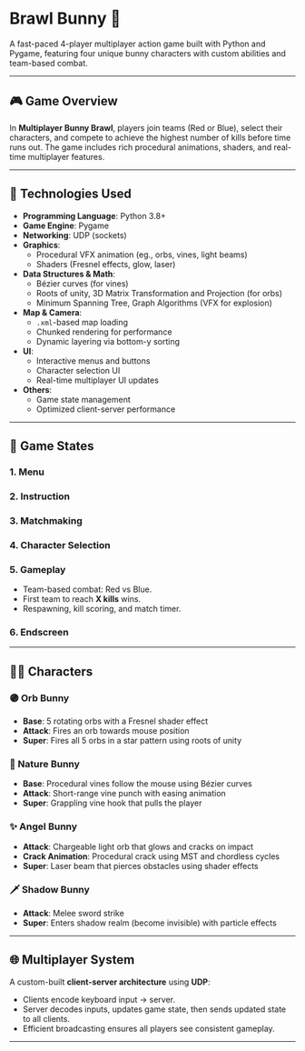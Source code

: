 # Brawl Bunny 🐰

A fast-paced 4-player multiplayer action game built with Python and Pygame, featuring four unique bunny characters with custom abilities and team-based combat.

---

## 🎮 Game Overview

In **Multiplayer Bunny Brawl**, players join teams (Red or Blue), select their characters, and compete to achieve the highest number of kills before time runs out. The game includes rich procedural animations, shaders, and real-time multiplayer features.

---
## 🧰 Technologies Used

- **Programming Language**: Python 3.8+
- **Game Engine**: Pygame
- **Networking**: UDP (sockets)
- **Graphics**:
  - Procedural VFX animation (eg., orbs, vines, light beams)
  - Shaders (Fresnel effects, glow, laser)
- **Data Structures & Math**:
  - Bézier curves (for vines)
  - Roots of unity, 3D Matrix Transformation and Projection (for orbs)
  - Minimum Spanning Tree, Graph Algorithms (VFX for explosion)
- **Map & Camera**:
  - `.xml`-based map loading
  - Chunked rendering for performance
  - Dynamic layering via bottom-y sorting
- **UI**:
  - Interactive menus and buttons
  - Character selection UI
  - Real-time multiplayer UI updates
- **Others**:
  - Game state management
  - Optimized client-server performance
---

## 🧩 Game States

### 1. Menu
### 2. Instruction
### 3. Matchmaking
### 4. Character Selection
### 5. Gameplay
- Team-based combat: Red vs Blue.
- First team to reach **X kills** wins.
- Respawning, kill scoring, and match timer.
### 6. Endscreen
---

## 🧙‍♂️ Characters

### 🟣 Orb Bunny
- **Base**: 5 rotating orbs with a Fresnel shader effect
- **Attack**: Fires an orb towards mouse position
- **Super**: Fires all 5 orbs in a star pattern using roots of unity

### 🌿 Nature Bunny
- **Base**: Procedural vines follow the mouse using Bézier curves
- **Attack**: Short-range vine punch with easing animation
- **Super**: Grappling vine hook that pulls the player

### ✨ Angel Bunny
- **Attack**: Chargeable light orb that glows and cracks on impact
- **Crack Animation**: Procedural crack using MST and chordless cycles
- **Super**: Laser beam that pierces obstacles using shader effects

### 🗡️ Shadow Bunny
- **Attack**: Melee sword strike 
- **Super**: Enters shadow realm (become invisible) with particle effects
---

## 🌐 Multiplayer System

A custom-built **client-server architecture** using **UDP**:
- Clients encode keyboard input → server.
- Server decodes inputs, updates game state, then sends updated state to all clients.
- Efficient broadcasting ensures all players see consistent gameplay.

---

